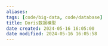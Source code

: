 ```yaml
---
aliases: 
tags: [code/big-data, code/database]
title: Doris数据模型
date created: 2024-05-16 16:05:00
date modified: 2024-05-16 16:05:58
---
```

